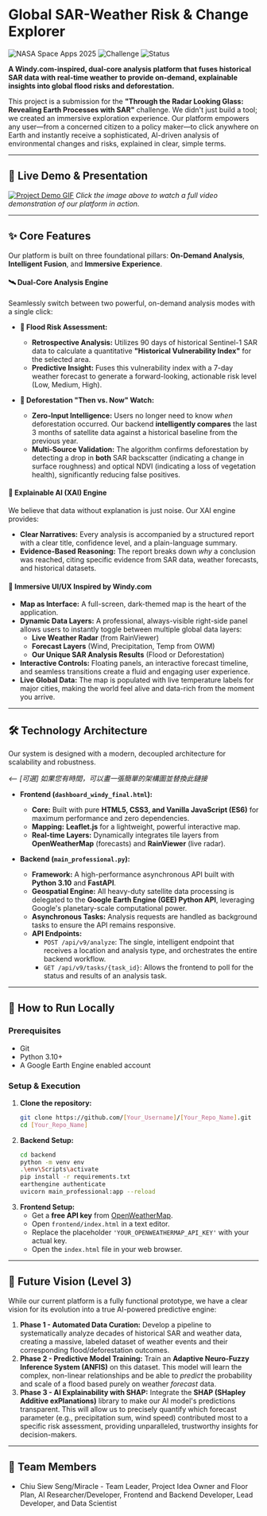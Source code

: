 # Global SAR-Weather Risk & Change Explorer

![NASA Space Apps 2025](https://img.shields.io/badge/NASA_Space_Apps-Sarawak_2025-blue)
![Challenge](https://img.shields.io/badge/Challenge-Through_the_Radar_Looking_Glass-green)
![Status](https://img.shields.io/badge/Status-Completed-success)

**A Windy.com-inspired, dual-core analysis platform that fuses historical SAR data with real-time weather to provide on-demand, explainable insights into global flood risks and deforestation.**

This project is a submission for the **"Through the Radar Looking Glass: Revealing Earth Processes with SAR"** challenge. We didn't just build a tool; we created an immersive exploration experience. Our platform empowers any user—from a concerned citizen to a policy maker—to click anywhere on Earth and instantly receive a sophisticated, AI-driven analysis of environmental changes and risks, explained in clear, simple terms.

---

## 🚀 Live Demo & Presentation

[![Project Demo GIF](https://github.com/user-attachments/assets/05b1853d-24ea-426b-8032-6a6c0e5a9172)](https://www.youtube.com/watch?v=dQw4w9WgXcQ) 
*Click the image above to watch a full video demonstration of our platform in action.*

---

## ✨ Core Features

Our platform is built on three foundational pillars: **On-Demand Analysis**, **Intelligent Fusion**, and **Immersive Experience**.

#### 🛰️ Dual-Core Analysis Engine
Seamlessly switch between two powerful, on-demand analysis modes with a single click:

*   **🌊 Flood Risk Assessment:**
    *   **Retrospective Analysis:** Utilizes 90 days of historical Sentinel-1 SAR data to calculate a quantitative **"Historical Vulnerability Index"** for the selected area.
    *   **Predictive Insight:** Fuses this vulnerability index with a 7-day weather forecast to generate a forward-looking, actionable risk level (Low, Medium, High).

*   **🌲 Deforestation "Then vs. Now" Watch:**
    *   **Zero-Input Intelligence:** Users no longer need to know *when* deforestation occurred. Our backend **intelligently compares** the last 3 months of satellite data against a historical baseline from the previous year.
    *   **Multi-Source Validation:** The algorithm confirms deforestation by detecting a drop in **both** SAR backscatter (indicating a change in surface roughness) and optical NDVI (indicating a loss of vegetation health), significantly reducing false positives.

#### 🧠 Explainable AI (XAI) Engine
We believe that data without explanation is just noise. Our XAI engine provides:
*   **Clear Narratives:** Every analysis is accompanied by a structured report with a clear title, confidence level, and a plain-language summary.
*   **Evidence-Based Reasoning:** The report breaks down *why* a conclusion was reached, citing specific evidence from SAR data, weather forecasts, and historical datasets.

#### 🎨 Immersive UI/UX Inspired by Windy.com
*   **Map as Interface:** A full-screen, dark-themed map is the heart of the application.
*   **Dynamic Data Layers:** A professional, always-visible right-side panel allows users to instantly toggle between multiple global data layers:
    *   **Live Weather Radar** (from RainViewer)
    *   **Forecast Layers** (Wind, Precipitation, Temp from OWM)
    *   **Our Unique SAR Analysis Results** (Flood or Deforestation)
*   **Interactive Controls:** Floating panels, an interactive forecast timeline, and seamless transitions create a fluid and engaging user experience.
*   **Live Global Data:** The map is populated with live temperature labels for major cities, making the world feel alive and data-rich from the moment you arrive.

---

## 🛠️ Technology Architecture

Our system is designed with a modern, decoupled architecture for scalability and robustness.

  
*<-- [可選] 如果您有時間，可以畫一張簡單的架構圖並替換此鏈接*

*   **Frontend (`dashboard_windy_final.html`):**
    *   **Core:** Built with pure **HTML5, CSS3, and Vanilla JavaScript (ES6)** for maximum performance and zero dependencies.
    *   **Mapping:** **Leaflet.js** for a lightweight, powerful interactive map.
    *   **Real-time Layers:** Dynamically integrates tile layers from **OpenWeatherMap** (forecasts) and **RainViewer** (live radar).

*   **Backend (`main_professional.py`):**
    *   **Framework:** A high-performance asynchronous API built with **Python 3.10** and **FastAPI**.
    *   **Geospatial Engine:** All heavy-duty satellite data processing is delegated to the **Google Earth Engine (GEE) Python API**, leveraging Google's planetary-scale computational power.
    *   **Asynchronous Tasks:** Analysis requests are handled as background tasks to ensure the API remains responsive.
    *   **API Endpoints:**
        *   `POST /api/v9/analyze`: The single, intelligent endpoint that receives a location and analysis type, and orchestrates the entire backend workflow.
        *   `GET /api/v9/tasks/{task_id}`: Allows the frontend to poll for the status and results of an analysis task.

---

## 🚀 How to Run Locally

### Prerequisites
*   Git
*   Python 3.10+
*   A Google Earth Engine enabled account

### Setup & Execution
1.  **Clone the repository:**
    ```bash
    git clone https://github.com/[Your_Username]/[Your_Repo_Name].git
    cd [Your_Repo_Name]
    ```
2.  **Backend Setup:**
    ```bash
    cd backend
    python -m venv env
    .\env\Scripts\activate
    pip install -r requirements.txt
    earthengine authenticate
    uvicorn main_professional:app --reload
    ```
3.  **Frontend Setup:**
    *   Get a **free API key** from [OpenWeatherMap](https://openweathermap.org/appid).
    *   Open `frontend/index.html` in a text editor.
    *   Replace the placeholder `'YOUR_OPENWEATHERMAP_API_KEY'` with your actual key.
    *   Open the `index.html` file in your web browser.

---

## 🌟 Future Vision (Level 3)

While our current platform is a fully functional prototype, we have a clear vision for its evolution into a true AI-powered predictive engine:

1.  **Phase 1 - Automated Data Curation:** Develop a pipeline to systematically analyze decades of historical SAR and weather data, creating a massive, labeled dataset of weather events and their corresponding flood/deforestation outcomes.
2.  **Phase 2 - Predictive Model Training:** Train an **Adaptive Neuro-Fuzzy Inference System (ANFIS)** on this dataset. This model will learn the complex, non-linear relationships and be able to *predict* the probability and scale of a flood based purely on weather *forecast* data.
3.  **Phase 3 - AI Explainability with SHAP:** Integrate the **SHAP (SHapley Additive exPlanations)** library to make our AI model's predictions transparent. This will allow us to precisely quantify which forecast parameter (e.g., precipitation sum, wind speed) contributed most to a specific risk assessment, providing unparalleled, trustworthy insights for decision-makers.

---

## 👤 Team Members

*   Chiu Siew Seng/Miracle - Team Leader, Project Idea Owner and Floor Plan, AI Researcher/Developer, Frontend and Backend Developer, Lead Developer, and Data Scientist
